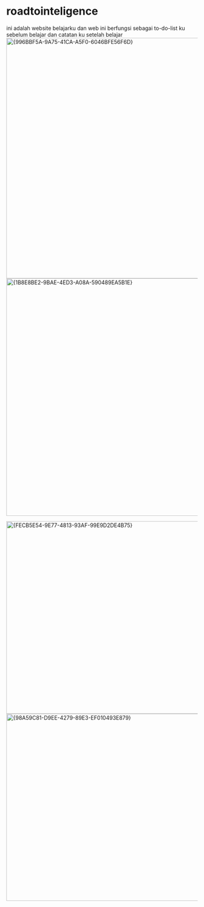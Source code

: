# roadtointeligence
ini adalah website belajarku dan web ini berfungsi sebagai to-do-list ku sebelum belajar dan catatan ku setelah belajar
<img width="1350" height="631" alt="{996BBF5A-9A75-41CA-A5F0-6046BFE56F6D}" src="https://github.com/user-attachments/assets/2419db28-d93a-40ff-acdc-b8630b987b0b" />
<img width="1345" height="623" alt="{1B8E8BE2-9BAE-4ED3-A08A-590489EA5B1E}" src="https://github.com/user-attachments/assets/ef876d2a-d441-4dbc-bb01-5dbdbf5d7868" />



<img width="926" height="505" alt="{FECB5E54-9E77-4813-93AF-99E9D2DE4B75}" src="https://github.com/user-attachments/assets/5fe64b71-b094-4968-9492-1e616cb3a5f2" />
<img width="942" height="491" alt="{98A59C81-D9EE-4279-89E3-EF010493E879}" src="https://github.com/user-attachments/assets/f85dd9a5-3c44-472c-a61a-f3e110bca4bf" />


